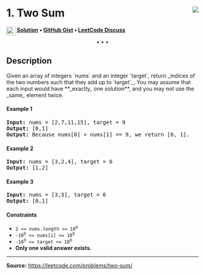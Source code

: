 <h1>
1. Two Sum
<img src="https://tinyurl.com/2p898fxp" align="right">
</h1>

<img src="https://git.io/JDE5D" height="24" align="left"><b><a href="https://bit.ly/3xoIvAU">Solution</a> • <a href="https://bit.ly/37HoOcE">GitHub Gist</a> • <a href="https://bit.ly/3KyIspM">LeetCode Discuss</a></b>

<p align="center">• • •</p>

<h2>Description</h2>

<p>
Given an array of integers `nums` and an integer `target`, return _indices of the two numbers such that they add up to `target`_.
You may assume that each input would have **_exactly_ one solution**, and you may not use the _same_ element twice.
</p>

<h4>Example 1</h4>

<pre>
<b>Input:</b> nums = [2,7,11,15], target = 9
<b>Output:</b> [0,1]
<b>Output:</b> Because nums[0] + nums[1] == 9, we return [0, 1].
</pre>

<h4>Example 2</h4>

<pre>
<b>Input:</b> nums = [3,2,4], target = 6
<b>Output:</b> [1,2]
</pre>

<h4>Example 3</h4>

<pre>
<b>Input:</b> nums = [3,3], target = 6
<b>Output:</b> [0,1]
</pre>

<h4>Constraints</h4>

<ul>
<li><code>2 <= nums.length <= 10<sup>4</sup></code></li>
<li><code>-10<sup>9</sup> <= nums[i] <= 10<sup>9</sup></code></li>
<li><code>-10<sup>9</sup> <= target <= 10<sup>9</sup></code></li>
<li><b>Only one valid answer exists.</b></li>
</ul>

<hr/>

**Source:** https://leetcode.com/problems/two-sum/
